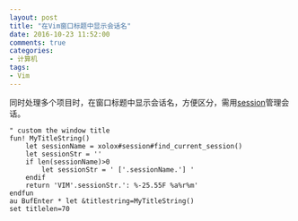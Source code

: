 ```yaml
---
layout: post
title: "在Vim窗口标题中显示会话名"
date: 2016-10-23 11:52:00
comments: true
categories:
- 计算机
tags:
- Vim
---
```


同时处理多个项目时，在窗口标题中显示会话名，方便区分，需用[session][1]管理会话。

```vim
" custom the window title
fun! MyTitleString()
    let sessionName = xolox#session#find_current_session()
    let sessionStr = ''
    if len(sessionName)>0
        let sessionStr = ' ['.sessionName.'] '
    endif
    return 'VIM'.sessionStr.': %-25.55F %a%r%m'
endfun
au BufEnter * let &titlestring=MyTitleString()
set titlelen=70
```


  [1]: https://github.com/xolox/vim-session
